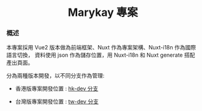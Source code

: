 <h1 align=center> Marykay 專案 </h1>

### 概述
本專案採用 Vue2 版本做為前端框架、Nuxt 作為專案架構、Nuxt-i18n 作為國際語言切換，
資料使用 json 作為儲存位置，用 Nuxt-i18n 和 Nuxt generate 搭配產出頁面。

分為兩種版本開發，以不同分支作為管理:

* 香港版專案開發位置 :  [hk-dev 分支](https://github.com/sexfat/marykay/tree/hk-dev)

* 台灣版專案開發位置 :  [tw-dev 分支]( https://github.com/sexfat/marykay/tree/tw-dev)
